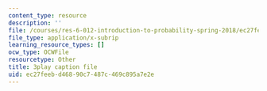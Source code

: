 ```yaml
---
content_type: resource
description: ''
file: /courses/res-6-012-introduction-to-probability-spring-2018/ec27feebd46890c7487c469c895a7e2e_uFx7fWujWsU.srt
file_type: application/x-subrip
learning_resource_types: []
ocw_type: OCWFile
resourcetype: Other
title: 3play caption file
uid: ec27feeb-d468-90c7-487c-469c895a7e2e
---
```


